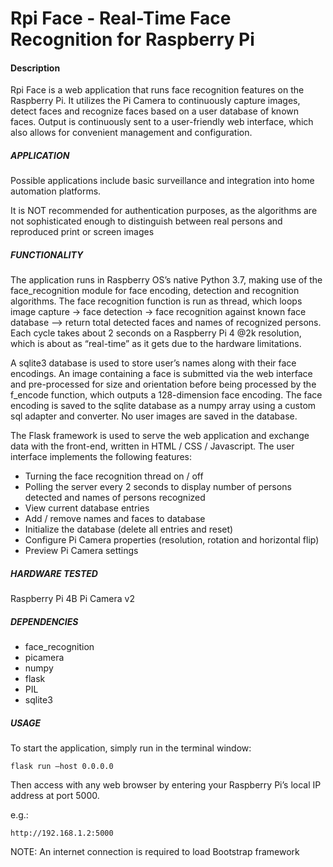 # Rpi Face - Real-Time Face Recognition for Raspberry Pi

#### Description

Rpi Face is a web application that runs face recognition features on the Raspberry Pi. It utilizes the Pi Camera to continuously capture images, detect faces and recognize faces based on a user database of known faces. Output is continuously sent to a user-friendly web interface, which also allows for convenient management and configuration.


##### APPLICATION

Possible applications include basic surveillance and integration into home automation platforms.

It is NOT recommended for authentication purposes, as the algorithms are not sophisticated enough to distinguish between real persons and reproduced print or screen images


##### FUNCTIONALITY

The application runs in Raspberry OS’s native Python 3.7, making use of the face_recognition module for face encoding, detection and recognition algorithms.
The face recognition function is run as thread, which loops image capture -> face detection -> face recognition against known face database —> return total detected faces and names of recognized persons. Each cycle takes about 2 seconds on a Raspberry Pi 4 @2k resolution, which is about as “real-time” as it gets due to the hardware limitations.

A sqlite3 database is used to store user’s names along with their face encodings. An image containing a face is submitted via the web interface and pre-processed for size and orientation before being processed by the f_encode function, which outputs a 128-dimension face encoding. The face encoding is saved to the sqlite database as a numpy array using a custom sql adapter and converter. No user images are saved in the database.

The Flask framework is used to serve the web application and exchange data with the front-end, written in HTML / CSS / Javascript. The user interface implements the following features:

- Turning the face recognition thread on / off
- Polling the server every 2 seconds to display number of persons detected and names of persons recognized
- View current database entries
- Add / remove names and faces to database
- Initialize the database (delete all entries and reset)
- Configure Pi Camera properties (resolution, rotation and horizontal flip)
- Preview Pi Camera settings


##### HARDWARE TESTED

Raspberry Pi 4B
Pi Camera v2


##### DEPENDENCIES

- face_recognition
- picamera
- numpy
- flask
- PIL
- sqlite3


##### USAGE

To start the application, simply run in the terminal window:

`flask run —host 0.0.0.0`

Then access with any web browser by entering your Raspberry Pi’s local IP address at port 5000.

e.g.:

`http://192.168.1.2:5000`

NOTE: An internet connection is required to load Bootstrap framework

